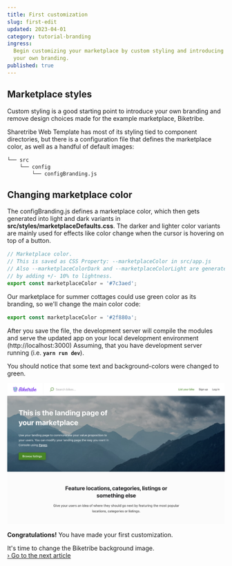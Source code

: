 ```yaml
---
title: First customization
slug: first-edit
updated: 2023-04-01
category: tutorial-branding
ingress:
  Begin customizing your marketplace by custom styling and introducing
  your own branding.
published: true
---
```


## Marketplace styles

Custom styling is a good starting point to introduce your own branding
and remove design choices made for the example marketplace, Biketribe.

Sharetribe Web Template has most of its styling tied to component
directories, but there is a configuration file that defines the
marketplace color, as well as a handful of default images:

```shell
└── src
    └── config
        └── configBranding.js
```

## Changing marketplace color

The configBranding.js defines a marketplace color, which then gets
generated into light and dark variants in
**src/styles/marketplaceDefaults.css**. The darker and lighter color
variants are mainly used for effects like color change when the cursor
is hovering on top of a button.

```js
// Marketplace color.
// This is saved as CSS Property: --marketplaceColor in src/app.js
// Also --marketplaceColorDark and --marketplaceColorLight are generated from this one
// by adding +/- 10% to lightness.
export const marketplaceColor = '#7c3aed';
```

Our marketplace for summer cottages could use green color as its
branding, so we'll change the main color code:

```js
export const marketplaceColor = '#2f880a';
```

After you save the file, the development server will compile the modules
and serve the updated app on your local development environment
(http://localhost:3000) Assuming, that you have development server
running (i.e. **`yarn run dev`**).

You should notice that some text and background-colors were changed to
green.

![Hero section after changing the marketplace color](./marketplace-color-changed.png)

**Congratulations!** You have made your first customization.

It's time to change the Biketribe background image.<br />
[› Go to the next article](/tutorial/change-images/)
